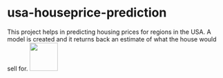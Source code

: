 # usa-houseprice-prediction

This project helps in predicting housing prices for regions in the USA. A model is created and it returns back an estimate of what the house would sell for. 
<a target="_blank" rel="noopener noreferrer" href="https://camo.githubusercontent.com/265b58e84d4a820df9e97e975ebca6fcecad915a/68747470733a2f2f75706c6f61642e77696b696d656469612e6f72672f77696b6970656469612f636f6d6d6f6e732f7468756d622f642f64392f4e6f64652e6a735f6c6f676f2e7376672f3139323070782d4e6f64652e6a735f6c6f676f2e7376672e706e67"><img height="65px" src="https://camo.githubusercontent.com/265b58e84d4a820df9e97e975ebca6fcecad915a/68747470733a2f2f75706c6f61642e77696b696d656469612e6f72672f77696b6970656469612f636f6d6d6f6e732f7468756d622f642f64392f4e6f64652e6a735f6c6f676f2e7376672f3139323070782d4e6f64652e6a735f6c6f676f2e7376672e706e67" data-canonical-src="https://upload.wikimedia.org/wikipedia/commons/thumb/d/d9/Node.js_logo.svg/1920px-Node.js_logo.svg.png" style="max-width:100%;"></a>
